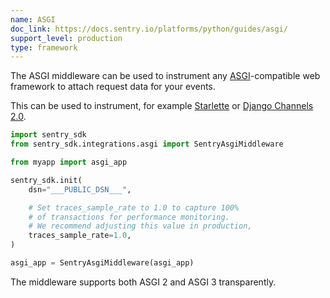 ```yaml
---
name: ASGI
doc_link: https://docs.sentry.io/platforms/python/guides/asgi/
support_level: production
type: framework
---
```


The ASGI middleware can be used to instrument any [ASGI](https://asgi.readthedocs.io/en/latest/)-compatible web framework to attach request data for your events.

This can be used to instrument, for example [Starlette](https://www.starlette.io/middleware/) or [Django Channels 2.0](https://channels.readthedocs.io/en/latest/).

```python
import sentry_sdk
from sentry_sdk.integrations.asgi import SentryAsgiMiddleware

from myapp import asgi_app

sentry_sdk.init(
    dsn="___PUBLIC_DSN___",

    # Set traces_sample_rate to 1.0 to capture 100%
    # of transactions for performance monitoring.
    # We recommend adjusting this value in production,
    traces_sample_rate=1.0,
)

asgi_app = SentryAsgiMiddleware(asgi_app)
```

The middleware supports both ASGI 2 and ASGI 3 transparently.

<!-- TODO-ADD-VERIFICATION-EXAMPLE -->
